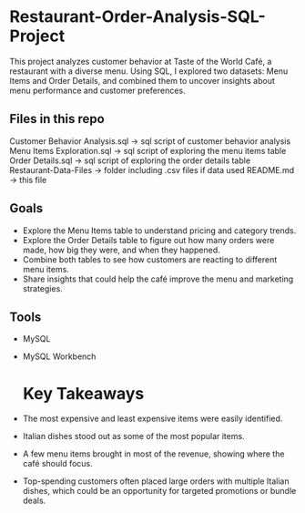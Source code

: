 # Restaurant-Order-Analysis-SQL-Project
This project analyzes customer behavior at Taste of the World Café, a restaurant with a diverse menu. Using SQL, I explored two datasets: Menu Items and Order Details, and combined them to uncover insights about menu performance and customer preferences.

## Files in this repo
Customer Behavior Analysis.sql → sql script of customer behavior analysis
Menu Items Exploration.sql → sql script of exploring the menu items table
Order Details.sql → sql script of exploring the order details table
Restaurant-Data-Files → folder including .csv files if data used
README.md → this file

## Goals
- Explore the Menu Items table to understand pricing and category trends.
- Explore the Order Details table to figure out how many orders were made, how big they were, and when they happened.
- Combine both tables to see how customers are reacting to different menu items.
- Share insights that could help the café improve the menu and marketing strategies.

## Tools
- MySQL
- MySQL Workbench

  # Key Takeaways
- The most expensive and least expensive items were easily identified.
- Italian dishes stood out as some of the most popular items.
- A few menu items brought in most of the revenue, showing where the café should focus.
- Top-spending customers often placed large orders with multiple Italian dishes, which could be an opportunity for targeted promotions or bundle deals.


